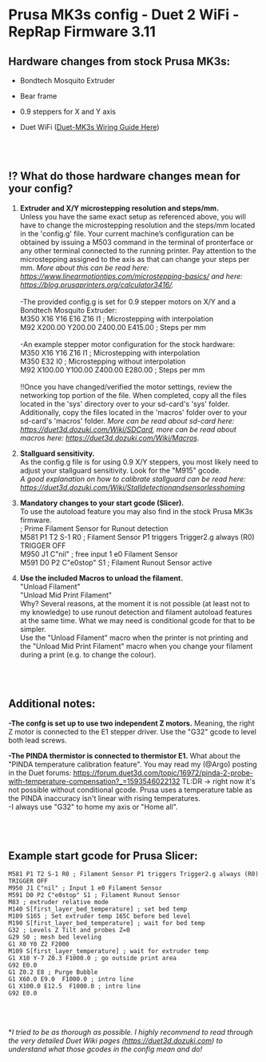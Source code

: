 # Prusa MK3s config - Duet 2 WiFi - RepRap Firmware 3.11


## **Hardware changes from stock Prusa MK3s:**  
- Bondtech Mosquito Extruder  

- Bear frame  

- 0.9 steppers for X and Y axis  

- Duet WiFi ([Duet-MK3s Wiring Guide Here](Duet-MK3s.pdf))  
  
  <br><br>

## **!? What do those hardware changes mean for your config?**  
1) **Extruder and X/Y microstepping resolution and steps/mm.**  
Unless you have the same exact setup as referenced above, you will have to change the microstepping resolution and the steps/mm located in the 'config.g' file. Your current machine’s configuration can be obtained by issuing a M503 command in the terminal of pronterface or any other terminal connected to the running printer. Pay attention to the microstepping assigned to the axis as that can change your steps per mm. _More about this can be read here: https://www.linearmotiontips.com/microstepping-basics/ and here: https://blog.prusaprinters.org/calculator3416/._  
<br>-The provided config.g is set for 0.9 stepper motors on X/Y and a Bondtech Mosquito Extruder:  
M350 X16 Y16 E16 Z16 I1 ; Microstepping with interpolation  
M92 X200.00 Y200.00 Z400.00 E415.00 ; Steps per mm  
<br>-An example stepper motor configuration for the stock hardware:  
M350 X16 Y16 Z16 I1 ; Microstepping with interpolation  
M350 E32 I0 ; Microstepping without interpolation  
M92 X100.00 Y100.00 Z400.00 E280.00 ; Steps per mm  
<br>!!Once you have changed/verified the motor settings, review the networking top portion of the file. When completed, copy all the files located in the 'sys' directory over to your sd-card's 'sys' folder. Additionally, copy the files located in the 'macros' folder over to your sd-card's 'macros' folder. _More can be read about sd-card here: https://duet3d.dozuki.com/Wiki/SDCard, more can be read about macros here: https://duet3d.dozuki.com/Wiki/Macros._  

2) **Stallguard sensitivity.**  
As the config.g file is for using 0.9 X/Y steppers, you most likely need to adjust your stallguard sensitivity. Look for the "M915" gcode.  
_A good explanation on how to calibrate stallguard can be read here: https://duet3d.dozuki.com/Wiki/Stalldetectionandsensorlesshoming_

3) **Mandatory changes to your start gcode (Slicer).**  
 To use the autoload feature you may also find in the stock Prusa MK3s firmware.    
; Prime Filament Sensor for Runout detection  
M581 P1 T2 S-1 R0 ; Filament Sensor P1 triggers Trigger2.g always (R0)  TRIGGER OFF  
M950 J1 C"nil" ; free input 1 e0 Filament Sensor  
M591 D0 P2 C"e0stop" S1 ; Filament Runout Sensor active  

4) **Use the included Macros to unload the filament.**  
"Unload Filament"  
"Unload Mid Print Filament"  
Why? Several reasons, at the moment it is not possible (at least not to my knowledge) to use runout detection and filament autoload features at the same time. What we may need is conditional gcode for that to be simpler.  
Use the "Unload Filament" macro when the printer is not printing and the "Unload Mid Print Filament" macro when you change your filament during a print (e.g. to change the colour).

<br><br>

## **Additional notes:**  
**-The confg is set up to use two independent Z motors.** Meaning, the right Z motor is connected to the E1 stepper driver. Use the "G32" gcode to level both lead screws.  

**-The PINDA thermistor is connected to thermistor E1.** What about the "PINDA temperature calibration feature". You may read my (@Argo) posting in the Duet forums: https://forum.duet3d.com/topic/16972/pinda-2-probe-with-temperature-compensation?_=1593546022132   TL:DR -> right now it's not possible without conditional gcode. Prusa uses a temperature table as the PINDA inaccuracy isn't linear with rising temperatures.  
-I always use "G32" to home my axis or "Home all".

<br><br>

## **Example start gcode for Prusa Slicer:**  
```g-code; Prime Filament Sensor for Runout  
M581 P1 T2 S-1 R0 ; Filament Sensor P1 triggers Trigger2.g always (R0)  TRIGGER OFF  
M950 J1 C"nil" ; Input 1 e0 Filament Sensor  
M591 D0 P2 C"e0stop" S1 ; Filament Runout Sensor  
M83 ; extruder relative mode  
M140 S[first_layer_bed_temperature] ; set bed temp  
M109 S165 ; Set extruder temp 165C before bed level  
M190 S[first_layer_bed_temperature] ; wait for bed temp  
G32 ; Levels Z Tilt and probes Z=0  
G29 S0 ; mesh bed leveling  
G1 X0 Y0 Z2 F2000  
M109 S[first_layer_temperature] ; wait for extruder temp  
G1 X10 Y-7 Z0.3 F1000.0 ; go outside print area  
G92 E0.0  
G1 Z0.2 E8 ; Purge Bubble  
G1 X60.0 E9.0  F1000.0 ; intro line  
G1 X100.0 E12.5  F1000.0 ; intro line  
G92 E0.0  
```
<br><br>

**I tried to be as thorough as possible. I highly recommend to read through the very detailed Duet Wiki pages (https://duet3d.dozuki.com) to understand what those gcodes in the config mean and do!*

